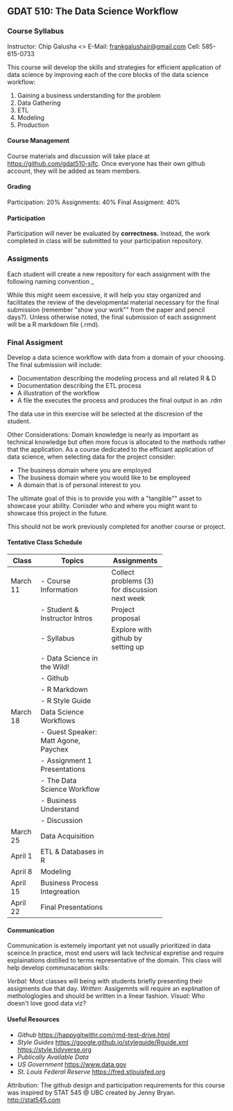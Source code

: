 GDAT 510: The Data Science Workflow
-----------------------------------

### Course Syllabus

Instructor: Chip Galusha &lt;&gt;
E-Mail: <frankgalushajr@gmail.com>
Cell: 585-615-0733

This course will develop the skills and strategies for efficient application of data science by improving each of the core blocks of the data science workflow:

1.  Gaining a business understanding for the problem
2.  Data Gathering
3.  ETL
4.  Modeling
5.  Production

#### Course Management

Course materials and discussion will take place at <https://github.com/gdat510-sjfc>. Once everyone has their own github account, they will be added as team members.

#### Grading

Participation: 20%
Assignments: 40%
Final Assigment: 40%

#### Participation

Participation will never be evaluated by **correctness.** Instead, the work completed in class will be submitted to your participation repository.

### Assigments

Each student will create a new repository for each assignment with the following naming convention <sjfc user name>\_<assignment number>

While this might seem excessive, it will help you stay organized and facilitates the review of the developmental material necessary for the final submission (remember "show your work"" from the paper and pencil days?). Unless otherwise noted, the final submission of each assignment will be a R markdown file (.rmd).

### Final Assigment

Develop a data science workflow with data from a domain of your choosing. The final submission will include:

-   Documentation describing the modeling process and all related R & D
-   Documentation describing the ETL process
-   A illustration of the workflow
-   A file the executes the process and produces the final output in an .rdm

The data use in this exercise will be selected at the discresion of the student.

Other Considerations: Domain knowledge is nearly as important as technical knowledge but often more focus is allocated to the methods rather that the application. As a course dedicated to the efficiant application of data science, when selecting data for the project consider:

-   The business domain where you are employed
-   The business domain where you would like to be employeed
-   A domain that is of personal interest to you

The ultimate goal of this is to provide you with a "tangible"" asset to showcase your ability. Conisder who and where you might want to showcase this project in the future.

This should not be work previously completed for another course or project.

#### Tentative Class Schedule

<table style="width:71%;">
<colgroup>
<col width="12%" />
<col width="41%" />
<col width="16%" />
</colgroup>
<thead>
<tr class="header">
<th>Class</th>
<th>Topics</th>
<th>Assignments</th>
</tr>
</thead>
<tbody>
<tr class="odd">
<td>March 11</td>
<td>- Course Information</td>
<td>Collect problems (3) for discussion next week</td>
</tr>
<tr class="even">
<td></td>
<td>- Student &amp; Instructor Intros</td>
<td>Project proposal</td>
</tr>
<tr class="odd">
<td></td>
<td>- Syllabus</td>
<td>Explore with github by setting up</td>
</tr>
<tr class="even">
<td></td>
<td>- Data Science in the Wild!</td>
<td></td>
</tr>
<tr class="odd">
<td></td>
<td>- Github</td>
<td></td>
</tr>
<tr class="even">
<td></td>
<td>- R Markdown</td>
<td></td>
</tr>
<tr class="odd">
<td></td>
<td>- R Style Guide</td>
<td></td>
</tr>
<tr class="even">
<td>March 18</td>
<td>Data Science Workflows</td>
<td></td>
</tr>
<tr class="odd">
<td></td>
<td>- Guest Speaker: Matt Agone, Paychex</td>
<td></td>
</tr>
<tr class="even">
<td></td>
<td>- Assignment 1 Presentations</td>
<td></td>
</tr>
<tr class="odd">
<td></td>
<td>- The Data Science Workflow</td>
<td></td>
</tr>
<tr class="even">
<td></td>
<td>- Business Understand</td>
<td></td>
</tr>
<tr class="odd">
<td></td>
<td>- Discussion</td>
<td></td>
</tr>
<tr class="even">
<td>March 25</td>
<td>Data Acquisition</td>
<td></td>
</tr>
<tr class="odd">
<td>April 1</td>
<td>ETL &amp; Databases in R</td>
<td></td>
</tr>
<tr class="even">
<td>April 8</td>
<td>Modeling</td>
<td></td>
</tr>
<tr class="odd">
<td>April 15</td>
<td>Business Process Integreation</td>
<td></td>
</tr>
<tr class="even">
<td>April 22</td>
<td>Final Presentations</td>
<td></td>
</tr>
</tbody>
</table>

#### Communication

Communication is extemely important yet not usually prioritized in data sceince.In practice, most end users will lack technical expretise and require explainations distilled to terms representative of the domain. This class will help develop communacation skills:

*Verbal:* Most classes will being with students briefly presenting their assigments due that day.
*Written:* Assigemnts will require an explination of methologlogies and should be written in a linear fashion.
*Visual:* Who doesn't love good data viz?

#### Useful Resources

-   *Github*
    <https://happygitwithr.com/rmd-test-drive.html>
-   *Style Guides*
    <https://google.github.io/styleguide/Rguide.xml>
    <https://style.tidyverse.org>
-   *Publically Available Data*
-   *US Government*
    <https://www.data.gov>
-   *St. Louis Federal Reserve*
    <https://fred.stlouisfed.org>

Attribution: The github design and participation requirements for this course was inspired by STAT 545 @ UBC created by Jenny Bryan. <http://stat545.com>
